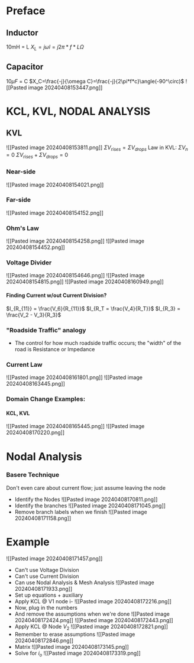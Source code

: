 # Preface
## Inductor
10mH = L
$X_L = j\omega l = j2\pi*f*L\Omega$
## Capacitor
$10\mu F$ = C
$X_C=\frac{-j}{\omega C}=\frac{-j}{2\pi*f*c}\angle(-90^\circ)$
![[Pasted image 20240408153447.png]]
# KCL, KVL, NODAL ANALYSIS
## KVL
![[Pasted image 20240408153811.png]]
$\Sigma V_{rises} = \Sigma V_{drops}$
Law in KVL: $\Sigma V_n = 0$
$\Sigma V_{rises} + \Sigma V_{drops} = 0$
### Near-side
![[Pasted image 20240408154021.png]]
### Far-side
![[Pasted image 20240408154152.png]]
### Ohm's Law
![[Pasted image 20240408154258.png]]
![[Pasted image 20240408154452.png]]
### Voltage Divider
![[Pasted image 20240408154646.png]]
![[Pasted image 20240408154815.png]]
![[Pasted image 20240408160949.png]]
#### Finding Current w/out Current Division?
$I_{R_{11}} = \frac{V_6}{R_{11}}$
$I_{R_T = \frac{V_4}{R_T}}$
$I_{R_3} = \frac{V_2 - V_3}{R_3}$

### "Roadside Traffic" analogy
- The control for how much roadside traffic occurs; the "width" of the road is Resistance or Impedance
### Current Law
![[Pasted image 20240408161801.png]]
![[Pasted image 20240408163445.png]]
### Domain Change Examples:
#### KCL, KVL
![[Pasted image 20240408165445.png]]
![[Pasted image 20240408170220.png]]
# Nodal Analysis
### Basere Technique
Don't even care about current flow; just assume leaving the node
- Identify the Nodes
 ![[Pasted image 20240408170811.png]]
 - Identify the branches
![[Pasted image 20240408171045.png]]
- Remove branch labels when we finish
![[Pasted image 20240408171158.png]]
# Example
![[Pasted image 20240408171457.png]]
- Can't use Voltage Division
- Can't use Current Division
- Can use Nodal Analysis & Mesh Analysis
![[Pasted image 20240408171933.png]]
- Set up equations + auxiliary
- Apply KCL @ V1 node i-
![[Pasted image 20240408172216.png]]
- Now, plug in the numbers
- And remove the assumptions when we're done
![[Pasted image 20240408172424.png]]
![[Pasted image 20240408172443.png]]
- Apply KCL @ Node $V_2$
![[Pasted image 20240408172821.png]]
- Remember to erase assumptions
![[Pasted image 20240408172846.png]]
- Matrix
![[Pasted image 20240408173145.png]]
- Solve for $i_o$
![[Pasted image 20240408173319.png]]
